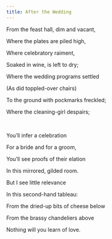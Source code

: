```yaml
---
title: After the Wedding
---
```






From the
feast hall, dim and vacant,

Where the plates are piled high,

Where celebratory raiment,

Soaked in wine, is left to dry;

Where the wedding programs settled

(As did toppled-over chairs)

To the ground with pockmarks freckled;

Where the cleaning-girl despairs;

 

You’ll infer a
celebration

For a bride and for a groom,

You’ll see proofs of their elation

In this mirrored, gilded room.

But I see little relevance

In this second-hand tableau:

From the dried-up bits of cheese below

From the brassy chandeliers above

Nothing will you learn of love.
